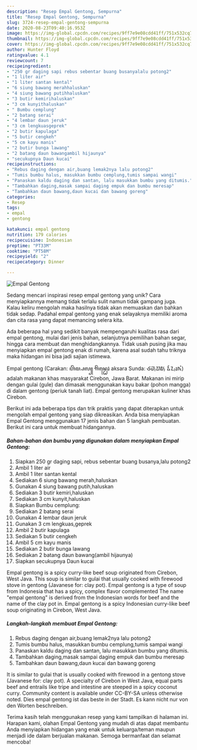 ```yaml
---
description: "Resep Empal Gentong, Sempurna"
title: "Resep Empal Gentong, Sempurna"
slug: 3724-resep-empal-gentong-sempurna
date: 2020-08-23T09:40:16.953Z
image: https://img-global.cpcdn.com/recipes/9ff7e9e08cdd41ff/751x532cq70/empal-gentong-foto-resep-utama.jpg
thumbnail: https://img-global.cpcdn.com/recipes/9ff7e9e08cdd41ff/751x532cq70/empal-gentong-foto-resep-utama.jpg
cover: https://img-global.cpcdn.com/recipes/9ff7e9e08cdd41ff/751x532cq70/empal-gentong-foto-resep-utama.jpg
author: Hunter Floyd
ratingvalue: 4.1
reviewcount: 7
recipeingredient:
- "250 gr daging sapi rebus sebentar buang busanyalalu potong2"
- "1 liter air"
- "1 liter santan kental"
- "6 siung bawang merahhaluskan"
- "4 siung bawang putihhaluskan"
- "3 butir kemirihaluskan"
- "3 cm kunyithaluskan"
- " Bumbu cemplung"
- "2 batang serai"
- "4 lembar daun jeruk"
- "3 cm lengkuasgeprek"
- "2 butir kapulaga"
- "5 butir cengkeh"
- "5 cm kayu manis"
- "2 butir bunga lawang"
- "2 batang daun bawangambil hijaunya"
- "secukupnya Daun kucai"
recipeinstructions:
- "Rebus daging dengan air,buang lemak2nya lalu potong2"
- "Tumis bumbu halus, masukkan bumbu cemplung,tumis sampai wangi"
- "Panaskan kaldu daging dan santan, lalu masukkan bumbu yang ditumis."
- "Tambahkan daging,masak sampai daging empuk dan bumbu meresap"
- "Tambahkan daun bawang,daun kucai dan bawang goreng"
categories:
- Resep
tags:
- empal
- gentong

katakunci: empal gentong 
nutrition: 179 calories
recipecuisine: Indonesian
preptime: "PT33M"
cooktime: "PT58M"
recipeyield: "2"
recipecategory: Dinner

---
```



![Empal Gentong](https://img-global.cpcdn.com/recipes/9ff7e9e08cdd41ff/751x532cq70/empal-gentong-foto-resep-utama.jpg)

Sedang mencari inspirasi resep empal gentong yang unik? Cara menyiapkannya memang tidak terlalu sulit namun tidak gampang juga. Kalau keliru mengolah maka hasilnya tidak akan memuaskan dan bahkan tidak sedap. Padahal empal gentong yang enak selayaknya memiliki aroma dan cita rasa yang dapat memancing selera kita.

Ada beberapa hal yang sedikit banyak mempengaruhi kualitas rasa dari empal gentong, mulai dari jenis bahan, selanjutnya pemilihan bahan segar, hingga cara membuat dan menghidangkannya. Tidak usah pusing jika mau menyiapkan empal gentong enak di rumah, karena asal sudah tahu triknya maka hidangan ini bisa jadi sajian istimewa.

Empal gentong (Carakan: ꦲꦼꦩ꧀ꦥꦭ꧀ ꦒꦼꦤ꧀ꦛꦺꦴꦁ aksara Sunda: ᮈᮙ᮪ᮕᮜ᮪ ᮍᮨᮔ᮪ᮒᮧᮀ) adalah makanan khas masyarakat Cirebon, Jawa Barat. Makanan ini mirip dengan gulai (gule) dan dimasak menggunakan kayu bakar (pohon mangga) di dalam gentong (periuk tanah liat). Empal gentong merupakan kuliner khas Cirebon.


Berikut ini ada beberapa tips dan trik praktis yang dapat diterapkan untuk mengolah empal gentong yang siap dikreasikan. Anda bisa menyiapkan Empal Gentong menggunakan 17 jenis bahan dan 5 langkah pembuatan. Berikut ini cara untuk membuat hidangannya.

<!--inarticleads1-->

##### Bahan-bahan dan bumbu yang digunakan dalam menyiapkan Empal Gentong:

1. Siapkan 250 gr daging sapi, rebus sebentar buang busanya,lalu potong2
1. Ambil 1 liter air
1. Ambil 1 liter santan kental
1. Sediakan 6 siung bawang merah,haluskan
1. Gunakan 4 siung bawang putih,haluskan
1. Sediakan 3 butir kemiri,haluskan
1. Sediakan 3 cm kunyit,haluskan
1. Siapkan  Bumbu cemplung:
1. Sediakan 2 batang serai
1. Gunakan 4 lembar daun jeruk
1. Gunakan 3 cm lengkuas,geprek
1. Ambil 2 butir kapulaga
1. Sediakan 5 butir cengkeh
1. Ambil 5 cm kayu manis
1. Sediakan 2 butir bunga lawang
1. Sediakan 2 batang daun bawang(ambil hijaunya)
1. Siapkan secukupnya Daun kucai


Empal gentong is a spicy curry-like beef soup originated from Cirebon, West Java. This soup is similar to gulai that usually cooked with firewood stove in gentong (Javanese for: clay pot). Empal gentong is a type of soup from Indonesia that has a spicy, complex flavor complemented The name &#34;empal gentong&#34; is derived from the Indonesian words for beef and the name of the clay pot in. Empal gentong is a spicy Indonesian curry-like beef soup originating in Cirebon, West Java. 

<!--inarticleads2-->

##### Langkah-langkah membuat Empal Gentong:

1. Rebus daging dengan air,buang lemak2nya lalu potong2
1. Tumis bumbu halus, masukkan bumbu cemplung,tumis sampai wangi
1. Panaskan kaldu daging dan santan, lalu masukkan bumbu yang ditumis.
1. Tambahkan daging,masak sampai daging empuk dan bumbu meresap
1. Tambahkan daun bawang,daun kucai dan bawang goreng


It is similar to gulai that is usually cooked with firewood in a gentong stove (Javanese for: clay pot). A specialty of Cirebon in West Java, equal parts beef and entrails like tripe and intestine are steeped in a spicy coconut curry. Community content is available under CC-BY-SA unless otherwise noted. Dies empal gentong ist das beste in der Stadt. Es kann nicht nur von den Worten beschreiben. 

Terima kasih telah menggunakan resep yang kami tampilkan di halaman ini. Harapan kami, olahan Empal Gentong yang mudah di atas dapat membantu Anda menyiapkan hidangan yang enak untuk keluarga/teman maupun menjadi ide dalam berjualan makanan. Semoga bermanfaat dan selamat mencoba!

